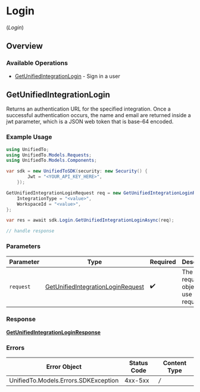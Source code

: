 # Login
(*Login*)

## Overview

### Available Operations

* [GetUnifiedIntegrationLogin](#getunifiedintegrationlogin) - Sign in a user

## GetUnifiedIntegrationLogin

Returns an authentication URL for the specified integration.  Once a successful authentication occurs, the name and email are returned inside a jwt parameter, which is a JSON web token that is base-64 encoded.

### Example Usage

```csharp
using UnifiedTo;
using UnifiedTo.Models.Requests;
using UnifiedTo.Models.Components;

var sdk = new UnifiedToSDK(security: new Security() {
        Jwt = "<YOUR_API_KEY_HERE>",
    });

GetUnifiedIntegrationLoginRequest req = new GetUnifiedIntegrationLoginRequest() {
    IntegrationType = "<value>",
    WorkspaceId = "<value>",
};

var res = await sdk.Login.GetUnifiedIntegrationLoginAsync(req);

// handle response
```

### Parameters

| Parameter                                                                                       | Type                                                                                            | Required                                                                                        | Description                                                                                     |
| ----------------------------------------------------------------------------------------------- | ----------------------------------------------------------------------------------------------- | ----------------------------------------------------------------------------------------------- | ----------------------------------------------------------------------------------------------- |
| `request`                                                                                       | [GetUnifiedIntegrationLoginRequest](../../Models/Requests/GetUnifiedIntegrationLoginRequest.md) | :heavy_check_mark:                                                                              | The request object to use for the request.                                                      |

### Response

**[GetUnifiedIntegrationLoginResponse](../../Models/Requests/GetUnifiedIntegrationLoginResponse.md)**

### Errors

| Error Object                         | Status Code                          | Content Type                         |
| ------------------------------------ | ------------------------------------ | ------------------------------------ |
| UnifiedTo.Models.Errors.SDKException | 4xx-5xx                              | */*                                  |
